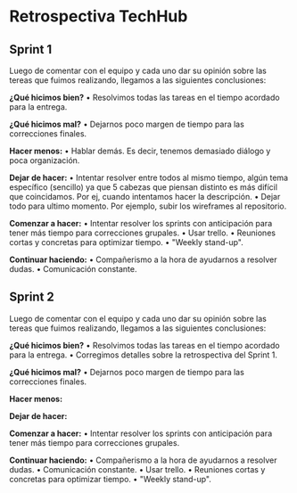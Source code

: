 # Retrospectiva TechHub

## Sprint 1

Luego de comentar con el equipo y cada uno dar su opinión sobre las tereas que fuimos realizando, llegamos a las siguientes conclusiones:

**¿Qué hicimos bien?** 
• Resolvimos todas las tareas en el tiempo acordado para la entrega. 

**¿Qué hicimos mal?**
• Dejarnos poco margen de tiempo para las correcciones finales.

**Hacer menos:**
• Hablar demás. Es decir, tenemos demasiado diálogo y poca organización.

**Dejar de hacer:**
• Intentar resolver entre todos al mismo tiempo, algún tema específico (sencillo) ya que 5 cabezas que piensan distinto es más difícil que coincidamos. Por ej, cuando intentamos hacer la descripción. 
• Dejar todo para ultimo momento. Por ejemplo, subir los wireframes al repositorio. 

**Comenzar a hacer:**
• Intentar resolver los sprints con anticipación para tener más tiempo para correcciones grupales. 
• Usar trello.
• Reuniones cortas y concretas para optimizar tiempo.
• "Weekly stand-up".

**Continuar haciendo:** 
• Compañerismo a la hora de ayudarnos a resolver dudas.
• Comunicación constante.


## Sprint 2

Luego de comentar con el equipo y cada uno dar su opinión sobre las tereas que fuimos realizando, llegamos a las siguientes conclusiones:

**¿Qué hicimos bien?** 
• Resolvimos todas las tareas en el tiempo acordado para la entrega. 
• Corregimos detalles sobre la retrospectiva del Sprint 1.

**¿Qué hicimos mal?**
• Dejarnos poco margen de tiempo para las correcciones finales.

**Hacer menos:**


**Dejar de hacer:** 


**Comenzar a hacer:**
• Intentar resolver los sprints con anticipación para tener más tiempo para correcciones grupales. 

**Continuar haciendo:** 
• Compañerismo a la hora de ayudarnos a resolver dudas.
• Comunicación constante.
• Usar trello.
• Reuniones cortas y concretas para optimizar tiempo.
• "Weekly stand-up".